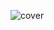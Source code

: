 ![cover](https://user-images.githubusercontent.com/91598274/187057387-7525bcc0-c4a5-4518-a522-d08e4ec71852.png)
